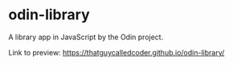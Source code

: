 # odin-library
A library app in JavaScript by the Odin project.

Link to preview: https://thatguycalledcoder.github.io/odin-library/